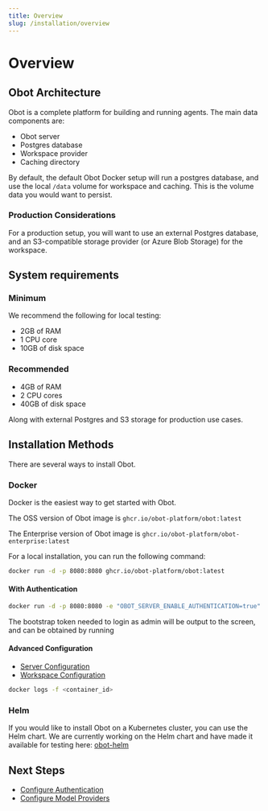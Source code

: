 ```yaml
---
title: Overview
slug: /installation/overview
---
```


# Overview

## Obot Architecture

Obot is a complete platform for building and running agents. The main data components are:

- Obot server
- Postgres database
- Workspace provider
- Caching directory

By default, the default Obot Docker setup will run a postgres database, and use the local `/data` volume for workspace and caching. This is the volume data you would want to persist.

### Production Considerations

For a production setup, you will want to use an external Postgres database, and an S3-compatible storage provider (or Azure Blob Storage) for the workspace.

## System requirements

### Minimum

We recommend the following for local testing:

- 2GB of RAM
- 1 CPU core
- 10GB of disk space

### Recommended

- 4GB of RAM
- 2 CPU cores
- 40GB of disk space

Along with external Postgres and S3 storage for production use cases.

## Installation Methods

There are several ways to install Obot.

### Docker

Docker is the easiest way to get started with Obot.

The OSS version of Obot image is `ghcr.io/obot-platform/obot:latest`

The Enterprise version of Obot image is `ghcr.io/obot-platform/obot-enterprise:latest`

For a local installation, you can run the following command:

```bash
docker run -d -p 8080:8080 ghcr.io/obot-platform/obot:latest
```

#### With Authentication

```bash
docker run -d -p 8080:8080 -e "OBOT_SERVER_ENABLE_AUTHENTICATION=true" ghcr.io/obot-platform/obot:latest
```

The bootstrap token needed to login as admin will be output to the screen, and can be obtained by running

#### Advanced Configuration

- [Server Configuration](/configuration/general)
- [Workspace Configuration](/configuration/workspace-provider)

```bash
docker logs -f <container_id>
```

### Helm

If you would like to install Obot on a Kubernetes cluster, you can use the Helm chart. We are currently working on the Helm chart and have made it available for testing here: [obot-helm](https://charts.obot.ai/)

## Next Steps

- [Configure Authentication](/configuration/auth-providers)
- [Configure Model Providers](/configuration/model-providers)
